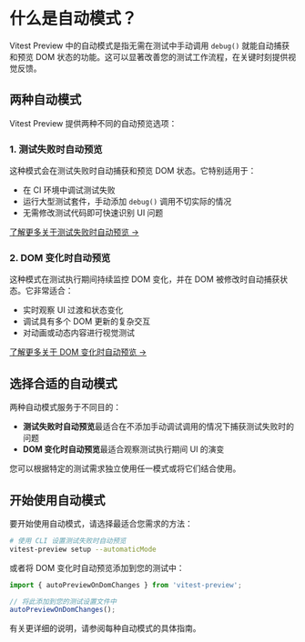 # 什么是自动模式？

Vitest Preview 中的自动模式是指无需在测试中手动调用 `debug()` 就能自动捕获和预览 DOM 状态的功能。这可以显著改善您的测试工作流程，在关键时刻提供视觉反馈。

## 两种自动模式

Vitest Preview 提供两种不同的自动预览选项：

### 1. 测试失败时自动预览

这种模式会在测试失败时自动捕获和预览 DOM 状态。它特别适用于：

- 在 CI 环境中调试测试失败
- 运行大型测试套件，手动添加 `debug()` 调用不切实际的情况
- 无需修改测试代码即可快速识别 UI 问题

[了解更多关于测试失败时自动预览 →](/zh/guide/auto-preview-on-failed-tests)

### 2. DOM 变化时自动预览

这种模式在测试执行期间持续监控 DOM 变化，并在 DOM 被修改时自动捕获状态。它非常适合：

- 实时观察 UI 过渡和状态变化
- 调试具有多个 DOM 更新的复杂交互
- 对动画或动态内容进行视觉测试

[了解更多关于 DOM 变化时自动预览 →](/zh/guide/auto-preview-on-dom-changes)

## 选择合适的自动模式

两种自动模式服务于不同目的：

- **测试失败时自动预览**最适合在不添加手动调试调用的情况下捕获测试失败时的问题
- **DOM 变化时自动预览**最适合观察测试执行期间 UI 的演变

您可以根据特定的测试需求独立使用任一模式或将它们结合使用。

## 开始使用自动模式

要开始使用自动模式，请选择最适合您需求的方法：

```bash
# 使用 CLI 设置测试失败时自动预览
vitest-preview setup --automaticMode
```

或者将 DOM 变化时自动预览添加到您的测试中：

```js
import { autoPreviewOnDomChanges } from 'vitest-preview';

// 将此添加到您的测试设置文件中
autoPreviewOnDomChanges();
```

有关更详细的说明，请参阅每种自动模式的具体指南。
